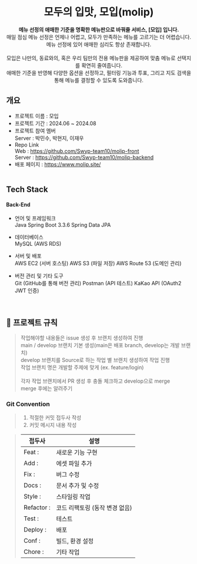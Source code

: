 <div align=center>

# 모두의 입맛, 모입(molip)
**메뉴 선정의 애매한 기준을 명확한 메뉴판으로 바꿔줄 서비스, [모입] 입니다.** <br>
매일 점심 메뉴 선정은 언제나 어렵고, 모두가 만족하는 메뉴를 고르기는 더 어렵습니다. 메뉴 선정에 있어 애매한 심리도 항상 존재합니다.  <br><br>
모입은 나만의, 동료와의, 혹은 우리 팀만의 전용 메뉴판을 제공하여 맞춤 메뉴로 선택지를 확연히 줄여줍니다.<br>
애매한 기준을 반영해 다양한 옵션을 선정하고, 필터링 기능과 투표, 그리고 지도 검색을 통해 메뉴를 결정할 수 있도록 도와줍니다.
</div>



## 개요
- 프로젝트 이름 : 모입 <br>
- 프로젝트 기간 : 2024.06 ~ 2024.08 <br>
- 프로젝트 참여 멤버 <br>
  Server : 박민수, 박현지, 이재우 <br>
- Repo Link <br>
  Web : https://github.com/Swyp-team10/molip-front  <br>
  Server : https://github.com/Swyp-team10/molip-backend <br>
- 배포 페이지 : https://www.molip.site/
  <br><br>

[//]: # (#### 서버 역할분담)

[//]: # (- 박민수 : )

[//]: # (- 박현지 :)

[//]: # (- 이재우 : )


## Tech Stack


#### Back-End
- 언어 및 프레임워크 <br>
Java
Spring Boot 3.3.6
Spring Data JPA

- 데이터베이스 <br>
MySQL (AWS RDS)

- 서버 및 배포 <br>
AWS EC2 (서버 호스팅)
AWS S3 (파일 저장)
AWS Route 53 (도메인 관리)

- 버전 관리 및 기타 도구 <br>
Git (GitHub를 통해 버전 관리)
Postman (API 테스트)
KaKao API (OAuth2 JWT 인증)

<br>


[//]: # (## 프로젝트 설명)


## 📑 프로젝트 규칙

>작업해야할 내용들은 issue 생성 후 브랜치 생성하여 진행<Br>
> main / develop 브랜치 기본 생성(main은 배포 branch, develop는 개발 브랜치)<br>
> develop 브랜치를 Source로 하는 작업 별 브랜치 생성하여 작업 진행<br>
> 작업 브랜치 명은 개발할 주제에 맞게 (ex. feature/login)
> <br><br>
> 각자 작업 브랜치에서 PR 생성 후 충돌 체크하고 develop으로 merge<br>
> merge 후에는 알려주기


### Git Convention
> 1. 적절한 커밋 접두사 작성
> 2. 커밋 메시지 내용 작성

> | 접두사        | 설명                           |
> | ------------- | ------------------------------ |
> | Feat :     | 새로운 기능 구현               |
> | Add :      | 에셋 파일 추가                 |
> | Fix :      | 버그 수정                      |
> | Docs :     | 문서 추가 및 수정              |
> | Style :    | 스타일링 작업                  |
> | Refactor : | 코드 리팩토링 (동작 변경 없음) |
> | Test :     | 테스트                         |
> | Deploy :   | 배포                           |
> | Conf :     | 빌드, 환경 설정                |
> | Chore :    | 기타 작업                      |
<br/>
